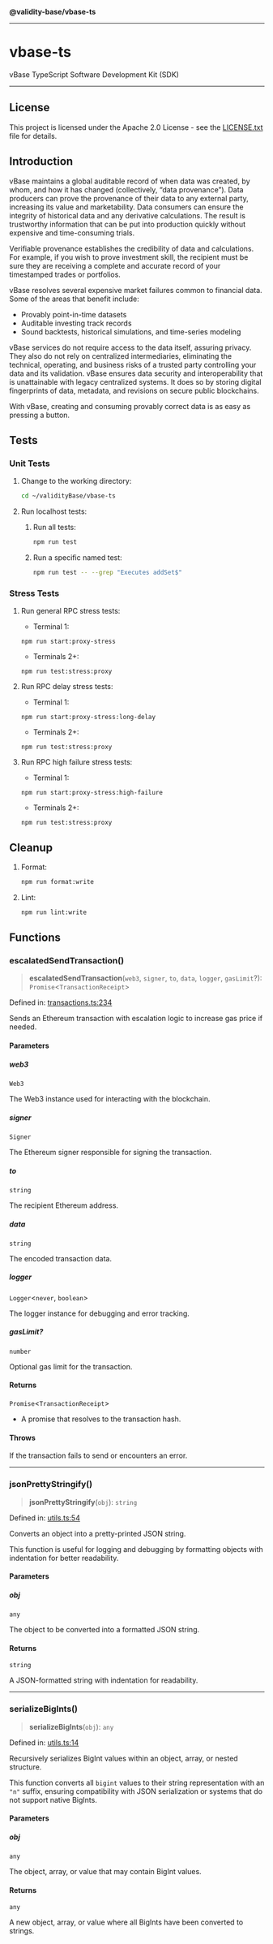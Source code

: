 **@validity-base/vbase-ts**

***

# vbase-ts

vBase TypeScript Software Development Kit (SDK)

---

## License

This project is licensed under the Apache 2.0 License - see the [LICENSE.txt](_media/LICENSE.txt) file for details.

## Introduction

vBase maintains a global auditable record of when data was created, by whom, and how it has changed (collectively, “data provenance”). Data producers can prove the provenance of their data to any external party, increasing its value and marketability. Data consumers can ensure the integrity of historical data and any derivative calculations. The result is trustworthy information that can be put into production quickly without expensive and time-consuming trials.

Verifiable provenance establishes the credibility of data and calculations. For example, if you wish to prove investment skill, the recipient must be sure they are receiving a complete and accurate record of your timestamped trades or portfolios.

vBase resolves several expensive market failures common to financial data. Some of the areas that benefit include:

- Provably point-in-time datasets
- Auditable investing track records
- Sound backtests, historical simulations, and time-series modeling

vBase services do not require access to the data itself, assuring privacy. They also do not rely on centralized intermediaries, eliminating the technical, operating, and business risks of a trusted party controlling your data and its validation. vBase ensures data security and interoperability that is unattainable with legacy centralized systems. It does so by storing digital fingerprints of data, metadata, and revisions on secure public blockchains.

With vBase, creating and consuming provably correct data is as easy as pressing a button.

## Tests

### Unit Tests

1. Change to the working directory:

   ```bash
   cd ~/validityBase/vbase-ts
   ```

1. Run localhost tests:

   1. Run all tests:

      ```bash
      npm run test
      ```

   1. Run a specific named test:

      ```bash
      npm run test -- --grep "Executes addSet$"
      ```

### Stress Tests

1. Run general RPC stress tests:

   - Terminal 1:

   ```
   npm run start:proxy-stress
   ```

   - Terminals 2+:

   ```
   npm run test:stress:proxy
   ```

1. Run RPC delay stress tests:

   - Terminal 1:

   ```
   npm run start:proxy-stress:long-delay
   ```

   - Terminals 2+:

   ```
   npm run test:stress:proxy
   ```

1. Run RPC high failure stress tests:

   - Terminal 1:

   ```
   npm run start:proxy-stress:high-failure
   ```

   - Terminals 2+:

   ```
   npm run test:stress:proxy
   ```

## Cleanup

1. Format:

   ```bash
   npm run format:write
   ```

1. Lint:

   ```bash
   npm run lint:write
   ```

## Functions

### escalatedSendTransaction()

> **escalatedSendTransaction**(`web3`, `signer`, `to`, `data`, `logger`, `gasLimit`?): `Promise`\<`TransactionReceipt`\>

Defined in: [transactions.ts:234](https://github.com/validityBase/vbase-ts/blob/67d38c7dbe8520807f5b7e3c3465c121a7c30fbd/src/vbase/transactions.ts#L234)

Sends an Ethereum transaction with escalation logic to increase gas price if needed.

#### Parameters

##### web3

`Web3`

The Web3 instance used for interacting with the blockchain.

##### signer

`Signer`

The Ethereum signer responsible for signing the transaction.

##### to

`string`

The recipient Ethereum address.

##### data

`string`

The encoded transaction data.

##### logger

`Logger`\<`never`, `boolean`\>

The logger instance for debugging and error tracking.

##### gasLimit?

`number`

Optional gas limit for the transaction.

#### Returns

`Promise`\<`TransactionReceipt`\>

- A promise that resolves to the transaction hash.

#### Throws

If the transaction fails to send or encounters an error.

***

### jsonPrettyStringify()

> **jsonPrettyStringify**(`obj`): `string`

Defined in: [utils.ts:54](https://github.com/validityBase/vbase-ts/blob/67d38c7dbe8520807f5b7e3c3465c121a7c30fbd/src/vbase/utils.ts#L54)

Converts an object into a pretty-printed JSON string.

This function is useful for logging and debugging by formatting objects
with indentation for better readability.

#### Parameters

##### obj

`any`

The object to be converted into a formatted JSON string.

#### Returns

`string`

A JSON-formatted string with indentation for readability.

***

### serializeBigInts()

> **serializeBigInts**(`obj`): `any`

Defined in: [utils.ts:14](https://github.com/validityBase/vbase-ts/blob/67d38c7dbe8520807f5b7e3c3465c121a7c30fbd/src/vbase/utils.ts#L14)

Recursively serializes BigInt values within an object, array, or nested structure.

This function converts all `bigint` values to their string representation with an `"n"` suffix,
ensuring compatibility with JSON serialization or systems that do not support native BigInts.

#### Parameters

##### obj

`any`

The object, array, or value that may contain BigInt values.

#### Returns

`any`

A new object, array, or value where all BigInts have been converted to strings.
